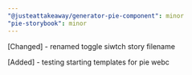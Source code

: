 ```yaml
---
"@justeattakeaway/generator-pie-component": minor
"pie-storybook": minor
---
```

[Changed] - renamed toggle siwtch story filename

[Added] - testing starting templates for pie webc
